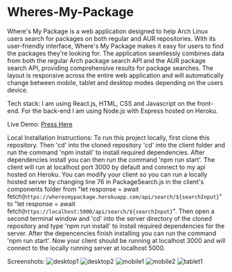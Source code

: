 # Wheres-My-Package

Where's My Package is a web application designed to help Arch Linux users search for packages on both regular and AUR repositories. With its user-friendly interface, Where's My Package makes it easy for users to find the packages they're looking for. The application seamlessly combines data from both the regular Arch package search API and the AUR package search API, providing comprehensive results for package searches. The layout is responsive across the entire web application and will automatically change between mobile, tablet and desktop modes depending on the users device.

Tech stack: I am using React.js, HTML, CSS and Javascript on the front-end. For the back-end I am using Node.js with Express hosted on Heroku.

Live Demo: <a href='https://antinf.github.io/Wheres-My-Package/'>Press Here</a>

Local Installation Instructions: To run this project locally, first clone this repository. Then 'cd' into the cloned repository 'cd' into the client folder and run the command 'npm install' to install required dependencies. After dependencies install you can then run the command 'npm run start'. The client will run at localhost port 3000 by default and connect to my api hosted on Heroku. You can modify your client so you can run a locally hosted server by changing line 76 in PackageSearch.js in the client's components folder from "let response = await fetch(`https://wheresmypackage.herokuapp.com/api/search/${searchInput}`" to "let response = await fetch(`https://localhost:5000/api/search/${searchInput}`". Then open a second terminal window and 'cd' into the server directory of the cloned repository and type 'npm run install' to install required dependencies for the server. After the depencencies finish installing you can run the command 'npm run start'. Now your client should be running at localhost 3000 and will connect to the locally running server at localhost 5000.

Screenshots: 
![desktop1](https://user-images.githubusercontent.com/87878255/232182016-96128802-063b-4ebf-95de-8b6326f4244b.png)
![desktop2](https://user-images.githubusercontent.com/87878255/232182027-0b684402-fae9-4ab0-9f48-239eb3350781.png)
![mobile1](https://user-images.githubusercontent.com/87878255/232182029-30d907b6-8254-46f2-8a15-f7cffe6930a1.png)
![mobile2](https://user-images.githubusercontent.com/87878255/232182034-e8fd59e6-80d2-4c9d-acb4-b1bc94d52284.png)
![tablet1](https://user-images.githubusercontent.com/87878255/232182035-164fa542-700f-44a5-9831-e6fedd010d32.png)
